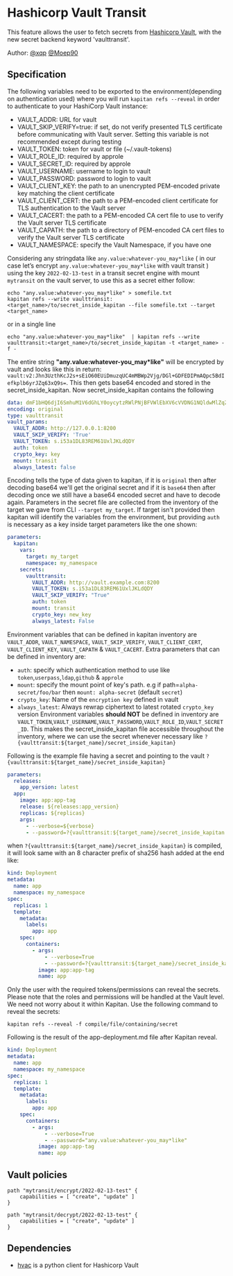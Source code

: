 # Hashicorp Vault Transit

This feature allows the user to fetch secrets from [Hashicorp Vault](https://www.vaultproject.io/), with the new secret backend keyword 'vaulttransit'.

Author: [@xqp](https://github.com/xqp) [@Moep90](https://github.com/Moep90)

## Specification

The following variables need to be exported to the environment(depending on authentication used) where you will run `kapitan refs --reveal` in order to authenticate to your HashiCorp Vault instance:

* VAULT_ADDR: URL for vault
* VAULT_SKIP_VERIFY=true: if set, do not verify presented TLS certificate before communicating with Vault server. Setting this variable is not recommended except during testing
* VAULT_TOKEN: token for vault or file (~/.vault-tokens)
* VAULT_ROLE_ID: required by approle
* VAULT_SECRET_ID: required by approle
* VAULT_USERNAME: username to login to vault
* VAULT_PASSWORD: password to login to vault
* VAULT_CLIENT_KEY: the path to an unencrypted PEM-encoded private key matching the client certificate
* VAULT_CLIENT_CERT: the path to a PEM-encoded client certificate for TLS authentication to the Vault server
* VAULT_CACERT: the path to a PEM-encoded CA cert file to use to verify the Vault server TLS certificate
* VAULT_CAPATH: the path to a directory of PEM-encoded CA cert files to verify the Vault server TLS certificate
* VAULT_NAMESPACE: specify the Vault Namespace, if you have one

Considering any stringdata like `any.value:whatever-you_may*like` ( in our case let’s encrypt `any.value:whatever-you_may*like` with vault transit ) using the key `2022-02-13-test` in a transit secret engine with mount `mytransit` on the vault server, to use this as a secret either follow:

```shell
echo "any.value:whatever-you_may*like" > somefile.txt
kapitan refs --write vaulttransit:<target_name>/to/secret_inside_kapitan --file somefile.txt --target <target_name>
```

or in a single line

```shell
echo "any.value:whatever-you_may*like"  | kapitan refs --write vaulttransit:<target_name>/to/secret_inside_kapitan -t <target_name> -f -
```

The entire string __"any.value:whatever-you_may*like"__ will be encrypted by vault and looks like this in return: `vault:v2:Jhn3UzthKcJ2s+sEiO60EUiDmuzqUC4mMBWp2Vjg/DGl+GDFEDIPmAQpc5BdIefkplb6yrJZq63xQ9s=`. This then gets base64 encoded and stored in the secret_inside_kapitan. Now secret_inside_kapitan contains the following

```yaml
data: dmF1bHQ6djI6SmhuM1V6dGhLY0oycytzRWlPNjBFVWlEbXV6cVVDNG1NQldwMlZqZy9ER2wrR0RGRURJUG1BUXBjNUJkSWVma3BsYjZ5ckpacTYzeFE5cz0=
encoding: original
type: vaulttransit
vault_params:
  VAULT_ADDR: http://127.0.0.1:8200
  VAULT_SKIP_VERIFY: 'True'
  VAULT_TOKEN: s.i53a1DL83REM61UxlJKLdQDY
  auth: token
  crypto_key: key
  mount: transit
  always_latest: false
```

Encoding tells the type of data given to kapitan, if it is `original` then after decoding base64 we'll get the original secret and if it is `base64` then after decoding once we still have a base64 encoded secret and have to decode again.
Parameters in the secret file are collected from the inventory of the target we gave from CLI `--target my_target`. If target isn't provided then kapitan will identify the variables from the environment, but providing `auth` is necessary as a key inside target parameters like the one shown:

```yaml
parameters:
  kapitan:
    vars:
      target: my_target
      namespace: my_namespace
    secrets:
      vaulttransit:
        VAULT_ADDR: http://vault.example.com:8200
        VAULT_TOKEN: s.i53a1DL83REM61UxlJKLdQDY
        VAULT_SKIP_VERIFY: "True"
        auth: token
        mount: transit
        crypto_key: new_key
        always_latest: False
```

Environment variables that can be defined in kapitan inventory are `VAULT_ADDR`, `VAULT_NAMESPACE`, `VAULT_SKIP_VERIFY`, `VAULT_CLIENT_CERT`, `VAULT_CLIENT_KEY`, `VAULT_CAPATH` & `VAULT_CACERT`.
Extra parameters that can be defined in inventory are:

* `auth`: specify which authentication method to use like `token`,`userpass`,`ldap`,`github` & `approle`
* `mount`: specify the mount point of key's path. e.g if path=`alpha-secret/foo/bar` then `mount: alpha-secret` (default `secret`)
* `crypto_key`: Name of the `encryption key` defined in vault
* `always_latest`: Always rewrap ciphertext to latest rotated `crypto_key` version
Environment variables __should NOT__ be defined in inventory are `VAULT_TOKEN`,`VAULT_USERNAME`,`VAULT_PASSWORD`,`VAULT_ROLE_ID`,`VAULT_SECRET_ID`.
This makes the secret_inside_kapitan file accessible throughout the inventory, where we can use the secret whenever necessary like `?{vaulttransit:${target_name}/secret_inside_kapitan}`

Following is the example file having a secret and pointing to the vault `?{vaulttransit:${target_name}/secret_inside_kapitan}`

```yaml
parameters:
  releases:
    app_version: latest
  app:
    image: app:app-tag
    release: ${releases:app_version}
    replicas: ${replicas}
    args:
      - --verbose=${verbose}
      - --password=?{vaulttransit:${target_name}/secret_inside_kapitan||random:str}
```

when `?{vaulttransit:${target_name}/secret_inside_kapitan}` is compiled, it will look same with an 8 character prefix of sha256 hash added at the end like:

```yaml
kind: Deployment
metadata:
  name: app
  namespace: my_namespace
spec:
  replicas: 1
  template:
    metadata:
      labels:
        app: app
    spec:
      containers:
        - args:
            - --verbose=True
            - --password=?{vaulttransit:${target_name}/secret_inside_kapitan||random:str}
          image: app:app-tag
          name: app
```

Only the user with the required tokens/permissions can reveal the secrets. Please note that the roles and permissions will be handled at the Vault level. We need not worry about it within Kapitan. Use the following command to reveal the secrets:

```shell
kapitan refs --reveal -f compile/file/containing/secret
```

Following is the result of the app-deployment.md file after Kapitan reveal.

```yaml
kind: Deployment
metadata:
  name: app
  namespace: my_namespace
spec:
  replicas: 1
  template:
    metadata:
      labels:
        app: app
    spec:
      containers:
        - args:
            - --verbose=True
            - --password="any.value:whatever-you_may*like"
          image: app:app-tag
          name: app
```

## Vault policies

```hcl
path "mytransit/encrypt/2022-02-13-test" {
    capabilities = [ "create", "update" ]
}

path "mytransit/decrypt/2022-02-13-test" {
    capabilities = [ "create", "update" ]
}
```

## Dependencies

* [hvac](https://github.com/hvac/hvac) is a python client for Hashicorp Vault
